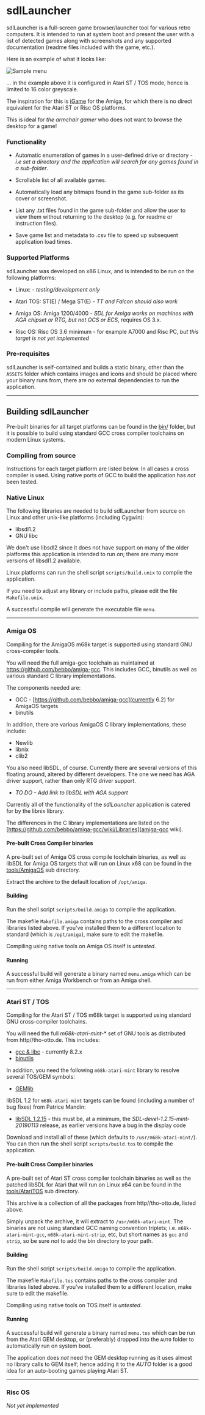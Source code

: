 # sdlLauncher #

sdlLauncher is a full-screen game browser/launcher tool for various retro computers. It is intended to run at system boot and present the user with a list of detected games along with screenshots and any supported documentation (readme files included with the game, etc.).

Here is an example of what it looks like:

![Sample menu](docs/menu.png)

... in the example above it is configured in Atari ST / TOS mode, hence is limited to 16 color greyscale.

The inspiration for this is [iGame](http://winterland.no-ip.org/igame/screenshots.html) for the Amiga, for which there is no direct equivalent for the Atari ST or Risc OS platforms.

This is ideal for *the armchair gamer* who does not want to browse the desktop for a game!

### Functionality

 * Automatic enumeration of games in a user-defined drive or directory *- i.e set a directory and the application will search for any games found in a sub-folder*.
 
 * Scrollable list of all available games.
 
 * Automatically load any bitmaps found in the game sub-folder as its cover or screenshot.
 
 * List any .txt files found in the game sub-folder and allow the user to view them without returning to the desktop (e.g. for readme or instruction files).
 
 * Save game list and metadata to .csv file to speed up subsequent application load times.

### Supported Platforms

sdlLauncher was developed on x86 Linux, and is intended to be run on the following platforms:

 * Linux: - *testing/development only*
 
 * Atari TOS: ST(E) / Mega ST(E) -  *TT and Falcon should also work*
 
 * Amiga OS: Amiga 1200/4000 - *SDL for Amiga works on machines with AGA chipset or RTG, but not OCS or ECS*, requires OS 3.x.
 
 * Risc OS: Risc OS 3.6 minimum - for example A7000 and Risc PC,  *but this target is not yet implemented*

### Pre-requisites

sdlLauncher is self-contained and builds a static binary, other than the `ASSETS` folder which contains images and icons and should be placed where your binary runs from, there are *no* external dependencies to run the application.

----

## Building sdlLauncher

Pre-built binaries for all target platforms can be found in the [bin/](bin/) folder, but it is possible to build using standard GCC cross compiler toolchains on modern Linux systems.

### Compiling from source

Instructions for each target platform are listed below. In all cases a cross compiler is used. Using native ports of GCC to build the application has *not* been tested.

### Native Linux

The following libraries are needed to build sdlLauncher from source on Linux and other unix-like platforms (including Cygwin):

 * libsdl1.2
 * GNU libc

We don't use libsdl2 since it does not have support on many of the older platforms this application is intended to run on; there are many more versions of libsdl1.2 available.

Linux platforms can run the shell script `scripts/build.unix` to compile the application.

If you need to adjust any library or include paths, please edit the file `Makefile.unix`.

A successful compile will generate the executable file `menu`.

----

### Amiga OS

Compiling for the AmigaOS m68k target is supported using standard GNU cross-compiler tools.

You will need the full amiga-gcc toolchain as maintained at https://github.com/bebbo/amiga-gcc. This includes GCC, binutils as well as various standard C library implementations.

The components needed are:

 * GCC - [https://github.com/bebbo/amiga-gcc](currently 6.2) for AmigaOS targets
 * binutils
 
In addition, there are various AmigaOS C library implementations, these include:

 * Newlib
 * libnix
 * clib2
 
 You also need libSDL, of course. Currently there are several versions of this floating around, altered by different developers. The one we need has AGA driver support, rather than only RTG driver support.
 
 * *TO DO - Add link to libSDL with AGA support*
 
 Currently all of the functionality of the *sdlLauncher* application is catered for by the libnix library.
 
 The differences in the C library implementations are listed on the [https://github.com/bebbo/amiga-gcc/wiki/Libraries](amiga-gcc wiki).

#### Pre-built Cross Compiler binaries

A pre-built set of Amiga OS cross compile toolchain binaries, as well as libSDL for Amiga OS targets that will run on Linux x68 can be found in the [tools/AmigaOS](tools/AmigaOS) sub directory.

Extract the archive to the default location of `/opt/amiga`.

#### Building

Run the shell script `scripts/build.amiga` to compile the application.

The makefile `Makefile.amiga` contains paths to the cross compiler and libraries listed above. If you've installed them to a different location to standard (which is `/opt/amiga`), make sure to edit the makefile.

Compiling using native tools on Amiga OS itself is *untested*.

#### Running

A successful build will generate a binary named `menu.amiga` which can be run from either Amiga Workbench or from an Amiga shell.

----

### Atari ST / TOS

Compiling for the Atari ST / TOS m68k target is supported using standard GNU cross-compiler toolchains.

You will need the full *m68k-atari-mint-** set of GNU tools as distributed from http//tho-otto.de. This includes:

 * [gcc & libc](http://tho-otto.de/crossmint.php) - currently 8.2.x
 * [binutils](http://tho-otto.de/crossmint.php)

In addition, you need the following `m68k-atari-mint` library to resolve several TOS/GEM symbols:

 * [GEMlib](http://tho-otto.de/crossmint.php)

libSDL 1.2 for `m68k-atari-mint` targets can be found (including a number of bug fixes) from Patrice Mandin:

 * [libSDL 1.2.15](http://pmandin.atari.org/en/index.php?post/2015/11/01/121-en-ports-libs-sdl) - this must be, at a minimum, the *SDL-devel-1.2.15-mint-20190113* release, as earlier versions have a bug in the display code

Download and install all of these (which defaults to `/usr/m68k-atari-mint/`). You can then run the shell script `scripts/build.tos` to compile the application.

#### Pre-built Cross Compiler binaries

A pre-built set of Atari ST cross compiler toolchain binaries as well as the patched libSDL for Atari that will run on Linux x64 can be found in the [tools/AtariTOS](tools/AtariTOS) sub directory.

This archive is a collection of all the packages from http//tho-otto.de, listed above.

Simply unpack the archive, it will extract to `/usr/m68k-atari-mint`. The binaries are not using standard GCC naming convention triplets; i.e. `m68k-atari-mint-gcc`, `m68k-atari-mint-strip`, etc, but short names as `gcc` and `strip`, so be sure *not* to add the bin directory to your path.

#### Building

Run the shell script `scripts/build.amiga` to compile the application.

The makefile `Makefile.tos` contains paths to the cross compiler and libraries listed above. If you've installed them to a different location, make sure to edit the makefile.

Compiling using native tools on TOS itself is *untested*.

#### Running

A successful build will generate a binary named `menu.tos` which can be run from the Atari GEM desktop, or (preferably) dropped into the `AUTO` folder to automatically run on system boot.

The application does *not* need the GEM desktop running as it uses almost no library calls to GEM itself; hence adding it to the *AUTO* folder is a good idea for an auto-booting games playing Atari ST.

----

### Risc OS

*Not yet implemented*
